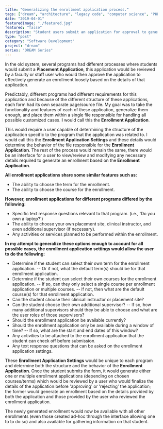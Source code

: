 ```yaml
---
title: "Generalizing the enrollment application process."
tags: ["dream", "architecture", "legacy code", "computer science", "PHP", "MySQL", "jQuery", "LAMP"]
date: "2019-04-01"
featuredImage: "./featured.jpg"
featured: "false"
description: "Student users submit an application for approval to generate their enrollments but each program has their own specific structure for this application? I determine the ideal way to generalize this process, allowing each program to create and change their enrollment application with the constant shifting requirements."
type: "post"
category: "Software Development"
project: "dream"
series: "DREAM Series"
---
```


In the old system, several programs had different processes where students would submit a **Placement Application**, this application would be reviewed by a faculty or staff user who would then approve the application to effectively generate an enrollment loosely based on the details of that application.

Predictably, different programs had different requirements for this application and because of the different structure of these applications, each form had its own separate page/source file. My goal was to take the functionality and features of each of these application, generalize them enough, and place them within a single file responsible for handling all possible customized cases. I would call this the **Enrollment Application**.

This would require a user capable of determining the structure of the application specific to the program that the application was related to. I would call this the **Enrollment Application Settings** and these details would determine the behavior of the file responsible for the **Enrollment Application**. The rest of the process would remain the same, there would be an interface for a user to view/review and modifying any necessary details required to generate an enrollment based on the **Enrollment Application**.

**All enrollment applications share some similar features such as:**

- The ability to choose the term for the enrollment.
- The ability to choose the course for the enrollment.

**However, enrollment applications for different programs differed by the following:**

- Specific text response questions relevant to that program. (i.e., 'Do you own a laptop?')
- The ability to choose your own placement site, clinical instructor, and even additional supervisor (if necessary).
- Any activities or services planned to be performed within the enrollment.

**In my attempt to generalize these options enough to account for all possible cases, the enrollment application settings would allow the user to do the following:**

- Determine if the student can select their own term for the enrollment application.
-- Or if not, what the default term(s) should be for that enrollment application.
- Determine if the student can select their own courses for the enrollment application.
-- If so, can they only select a single course per enrollment application or multiple courses.
-- If not, then what are the default course(s) for that enrollment application.
- Can the student choose their clinical instructor or placement site?
- Can the student choose their own additional supervisor?
-- If so, how many additional supervisors should they be able to choose and what are the user roles of those supervisors?
- Should the enrollment application be available currently?
- Should the enrollment application only be available during a window of time?
-- If so, what are the start and end dates of this window?
 - Any activities to be attached to the enrollment application that the student can check off before submission.
 - Any text response questions that can be asked on the enrollment application settings.

These **Enrollment Application Settings** would be unique to each program and determine both the structure and the behavior of the **Enrollment Application**. Once the student submits the form, it would generate either one or multiple enrollment applications (depending on chosen courses/terms) which would be reviewed by a user who would finalize the details of the application before 'approving' or 'rejecting' the application; the former would generate an enrollment based on the details provided by both the application and those provided by the user who reviewed the enrollment application.

The newly generated enrollment would now be available with all other enrollments (even those created ad-hoc through the interface allowing one to to do so) and also available for gathering information on that student.


